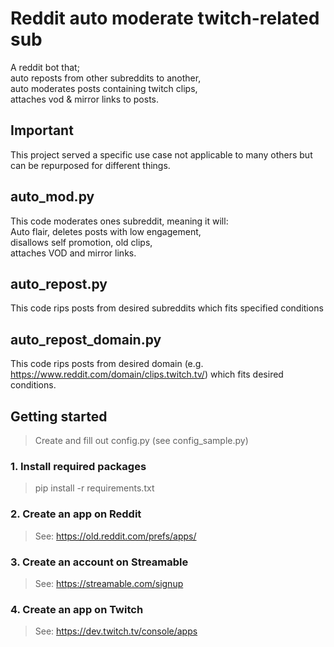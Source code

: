 # Reddit auto moderate twitch-related sub
A reddit bot that;  
auto reposts from other subreddits to another,  
auto moderates posts containing twitch clips,  
attaches vod & mirror links to posts.

## Important
This project served a specific use case not applicable to many others but can be repurposed for different things.  

## auto_mod.py
This code moderates ones subreddit, meaning it will:  
Auto flair, deletes posts with low engagement,  
disallows self promotion, old clips,  
attaches VOD and mirror links.

## auto_repost.py
This code rips posts from desired subreddits which fits specified conditions

## auto_repost_domain.py
This code rips posts from desired domain (e.g. https://www.reddit.com/domain/clips.twitch.tv/) which fits desired conditions.

## Getting started
> Create and fill out config.py (see config_sample.py)

### 1. Install required packages
> pip install -r requirements.txt

### 2. Create an app on Reddit
> See: https://old.reddit.com/prefs/apps/

### 3. Create an account on Streamable
> See: https://streamable.com/signup

### 4. Create an app on Twitch
> See: https://dev.twitch.tv/console/apps